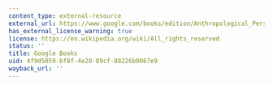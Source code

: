 ```yaml
---
content_type: external-resource
external_url: https://www.google.com/books/edition/Anthropological_Perspectives_on_Technolo/5Ac-n6RSR0oC?hl=en&gbpv=1
has_external_license_warning: true
license: https://en.wikipedia.org/wiki/All_rights_reserved
status: ''
title: Google Books
uid: 4f9d5059-bf8f-4e20-89cf-88226b0067e9
wayback_url: ''
---
```

